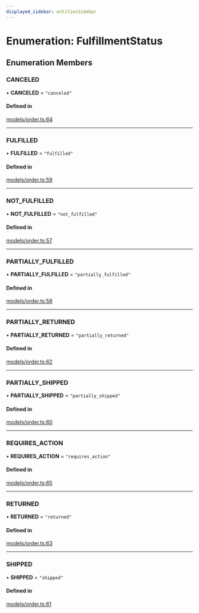 ```yaml
---
displayed_sidebar: entitiesSidebar
---
```


# Enumeration: FulfillmentStatus

## Enumeration Members

### CANCELED

• **CANCELED** = ``"canceled"``

#### Defined in

[models/order.ts:64](https://github.com/medusajs/medusa/blob/0b0d50b47/packages/medusa/src/models/order.ts#L64)

___

### FULFILLED

• **FULFILLED** = ``"fulfilled"``

#### Defined in

[models/order.ts:59](https://github.com/medusajs/medusa/blob/0b0d50b47/packages/medusa/src/models/order.ts#L59)

___

### NOT\_FULFILLED

• **NOT\_FULFILLED** = ``"not_fulfilled"``

#### Defined in

[models/order.ts:57](https://github.com/medusajs/medusa/blob/0b0d50b47/packages/medusa/src/models/order.ts#L57)

___

### PARTIALLY\_FULFILLED

• **PARTIALLY\_FULFILLED** = ``"partially_fulfilled"``

#### Defined in

[models/order.ts:58](https://github.com/medusajs/medusa/blob/0b0d50b47/packages/medusa/src/models/order.ts#L58)

___

### PARTIALLY\_RETURNED

• **PARTIALLY\_RETURNED** = ``"partially_returned"``

#### Defined in

[models/order.ts:62](https://github.com/medusajs/medusa/blob/0b0d50b47/packages/medusa/src/models/order.ts#L62)

___

### PARTIALLY\_SHIPPED

• **PARTIALLY\_SHIPPED** = ``"partially_shipped"``

#### Defined in

[models/order.ts:60](https://github.com/medusajs/medusa/blob/0b0d50b47/packages/medusa/src/models/order.ts#L60)

___

### REQUIRES\_ACTION

• **REQUIRES\_ACTION** = ``"requires_action"``

#### Defined in

[models/order.ts:65](https://github.com/medusajs/medusa/blob/0b0d50b47/packages/medusa/src/models/order.ts#L65)

___

### RETURNED

• **RETURNED** = ``"returned"``

#### Defined in

[models/order.ts:63](https://github.com/medusajs/medusa/blob/0b0d50b47/packages/medusa/src/models/order.ts#L63)

___

### SHIPPED

• **SHIPPED** = ``"shipped"``

#### Defined in

[models/order.ts:61](https://github.com/medusajs/medusa/blob/0b0d50b47/packages/medusa/src/models/order.ts#L61)
